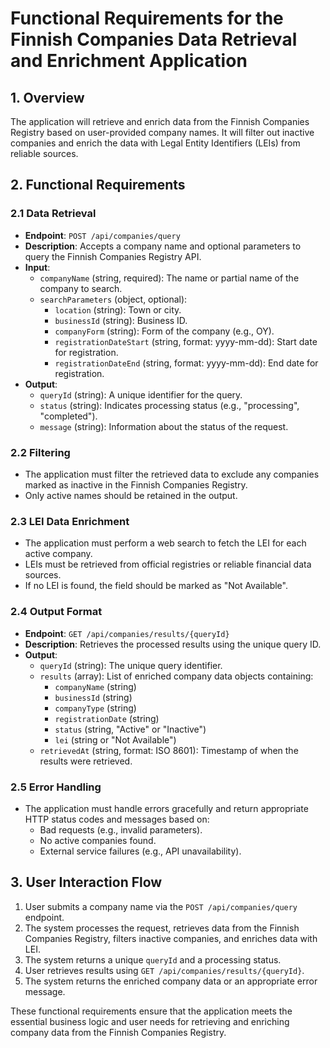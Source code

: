 # Functional Requirements for the Finnish Companies Data Retrieval and Enrichment Application

## 1. Overview
The application will retrieve and enrich data from the Finnish Companies Registry based on user-provided company names. It will filter out inactive companies and enrich the data with Legal Entity Identifiers (LEIs) from reliable sources.

## 2. Functional Requirements

### 2.1 Data Retrieval
- **Endpoint**: `POST /api/companies/query`
- **Description**: Accepts a company name and optional parameters to query the Finnish Companies Registry API.
- **Input**:
  - `companyName` (string, required): The name or partial name of the company to search.
  - `searchParameters` (object, optional):
    - `location` (string): Town or city.
    - `businessId` (string): Business ID.
    - `companyForm` (string): Form of the company (e.g., OY).
    - `registrationDateStart` (string, format: yyyy-mm-dd): Start date for registration.
    - `registrationDateEnd` (string, format: yyyy-mm-dd): End date for registration.
- **Output**:
  - `queryId` (string): A unique identifier for the query.
  - `status` (string): Indicates processing status (e.g., "processing", "completed").
  - `message` (string): Information about the status of the request.

### 2.2 Filtering
- The application must filter the retrieved data to exclude any companies marked as inactive in the Finnish Companies Registry.
- Only active names should be retained in the output.

### 2.3 LEI Data Enrichment
- The application must perform a web search to fetch the LEI for each active company.
- LEIs must be retrieved from official registries or reliable financial data sources.
- If no LEI is found, the field should be marked as "Not Available".

### 2.4 Output Format
- **Endpoint**: `GET /api/companies/results/{queryId}`
- **Description**: Retrieves the processed results using the unique query ID.
- **Output**:
  - `queryId` (string): The unique query identifier.
  - `results` (array): List of enriched company data objects containing:
    - `companyName` (string)
    - `businessId` (string)
    - `companyType` (string)
    - `registrationDate` (string)
    - `status` (string, "Active" or "Inactive")
    - `lei` (string or "Not Available")
  - `retrievedAt` (string, format: ISO 8601): Timestamp of when the results were retrieved.

### 2.5 Error Handling
- The application must handle errors gracefully and return appropriate HTTP status codes and messages based on:
  - Bad requests (e.g., invalid parameters).
  - No active companies found.
  - External service failures (e.g., API unavailability).

## 3. User Interaction Flow
1. User submits a company name via the `POST /api/companies/query` endpoint.
2. The system processes the request, retrieves data from the Finnish Companies Registry, filters inactive companies, and enriches data with LEI.
3. The system returns a unique `queryId` and a processing status.
4. User retrieves results using `GET /api/companies/results/{queryId}`.
5. The system returns the enriched company data or an appropriate error message. 

These functional requirements ensure that the application meets the essential business logic and user needs for retrieving and enriching company data from the Finnish Companies Registry.